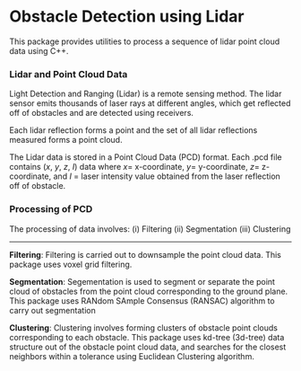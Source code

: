 # Obstacle Detection using Lidar

This package provides utilities to process a sequence of lidar point cloud data using C++.

### Lidar and Point Cloud Data

Light Detection and Ranging (Lidar) is a remote sensing method. The lidar sensor emits thousands of laser rays at different angles, which get reflected off of obstacles and are detected using receivers.

Each lidar reflection forms a point and the set of all lidar reflections measured forms a point cloud.

The Lidar data is stored in a Point Cloud Data (PCD) format. Each .pcd file contains ($x$, $y$, $z$, $I$) data where $x$= x-coordinate, $y$= y-coordinate, $z$= z-coordinate, and $I$ = laser intensity value obtained from the laser reflection off of obstacle.

### Processing of PCD

The processing of data involves:
(i) Filtering
(ii) Segmentation
(iii) Clustering

---
 
**Filtering**: Filtering is carried out to downsample the point cloud data. This package uses voxel grid filtering. 

**Segmentation**: Segementation is used to segment or separate the point cloud of obstacles from the point cloud corresponding to the ground plane. This package uses RANdom SAmple Consensus (RANSAC) algorithm to carry out segmentation

**Clustering**: Clustering involves forming clusters of obstacle point clouds corresponding to each obstacle. This package uses kd-tree (3d-tree) data structure out of the obstacle point cloud data, and searches for the closest neighbors within a tolerance using Euclidean Clustering algorithm.


